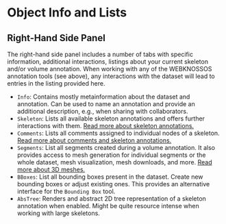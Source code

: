 # Object Info and Lists

## Right-Hand Side Panel
The right-hand side panel includes a number of tabs with specific information, additional interactions, listings about your current skeleton and/or volume annotation. When working with any of the WEBKNOSSOS annotation tools (see above), any interactions with the dataset will lead to entries in the listing provided here.

- `Info`: Contains mostly metainformation about the dataset and annotation. Can be used to name an annotation and provide an additional description, e.g., when sharing with collaborators. 
- `Skeleton`: Lists all available skeleton annotations and offers further interactions with them. [Read more about skeleton annotations.](./skeleton_annotation.md)
- `Comments`: Lists all comments assigned to individual nodes of a skeleton. [Read more about comments and skeleton annotations.](./skeleton_annotation.md#nodes_and_trees)
- `Segments`: List all segments created during a volume annotation. It also provides access to mesh generation for individual segments or the whole dataset, mesh visualization, mesh downloads, and more. [Read more about 3D meshes.](./mesh_visualization.md)
- `BBoxes`: List all bounding boxes present in the dataset. Create new bounding boxes or adjust existing ones. This provides an alternative interface for the `Bounding Box` tool.
- `AbsTree`: Renders and abstract 2D tree representation of a skeleton annotation when enabled. Might be quite resource intense when working with large skeletons.




